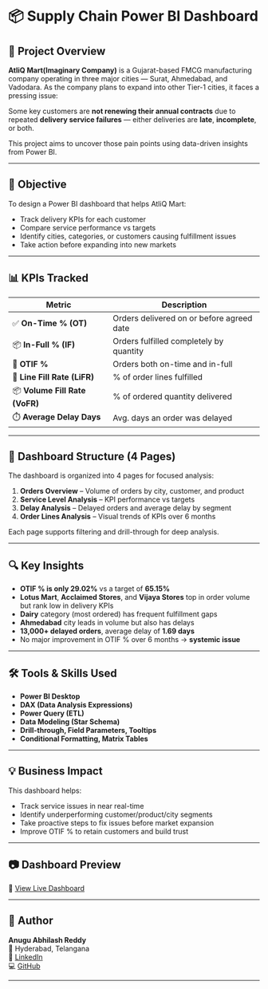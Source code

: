 # 📦 Supply Chain Power BI Dashboard 

## 🧠 Project Overview

**AtliQ Mart(Imaginary Company)** is a Gujarat-based FMCG manufacturing company operating in three major cities — Surat, Ahmedabad, and Vadodara. As the company plans to expand into other Tier-1 cities, it faces a pressing issue:

Some key customers are **not renewing their annual contracts** due to repeated **delivery service failures** — either deliveries are **late**, **incomplete**, or both.

This project aims to uncover those pain points using data-driven insights from Power BI.

---

## 🎯 Objective

To design a Power BI dashboard that helps AtliQ Mart:
- Track delivery KPIs for each customer
- Compare service performance vs targets
- Identify cities, categories, or customers causing fulfillment issues
- Take action before expanding into new markets

---

## 📊 KPIs Tracked

| Metric                      |     Description                               |
|----------------------       |-----------------------------------------------|
| ✅ **On-Time % (OT)**      | Orders delivered on or before agreed date     |
| 📦 **In-Full % (IF)**      | Orders fulfilled completely by quantity       |
| 🎯 **OTIF %**              | Orders both on-time and in-full               |
| 📏 **Line Fill Rate (LiFR)** | % of order lines fulfilled                  |
| 📦 **Volume Fill Rate (VoFR)** | % of ordered quantity delivered           |
| ⏱️ **Average Delay Days**  | Avg. days an order was delayed                |

---

## 📑 Dashboard Structure (4 Pages)

The dashboard is organized into 4 pages for focused analysis:

1. **Orders Overview** – Volume of orders by city, customer, and product  
2. **Service Level Analysis** – KPI performance vs targets  
3. **Delay Analysis** – Delayed orders and average delay by segment  
4. **Order Lines Analysis** – Visual trends of KPIs over 6 months

Each page supports filtering and drill-through for deep analysis.

---

## 🔍 Key Insights

- **OTIF % is only 29.02%** vs a target of **65.15%**
- **Lotus Mart**, **Acclaimed Stores**, and **Vijaya Stores** top in order volume but rank low in delivery KPIs
- **Dairy** category (most ordered) has frequent fulfillment gaps
- **Ahmedabad** city leads in volume but also has delays
- **13,000+ delayed orders**, average delay of **1.69 days**
- No major improvement in OTIF % over 6 months → **systemic issue**

---

## 🛠 Tools & Skills Used

- **Power BI Desktop**
- **DAX (Data Analysis Expressions)**
- **Power Query (ETL)**
- **Data Modeling (Star Schema)**
- **Drill-through, Field Parameters, Tooltips**
- **Conditional Formatting, Matrix Tables**

---

## 💡 Business Impact

This dashboard helps:
- Track service issues in near real-time
- Identify underperforming customer/product/city segments
- Take proactive steps to fix issues before market expansion
- Improve OTIF % to retain customers and build trust

---

## 📷 Dashboard Preview

🔗 [View Live Dashboard](https://app.powerbi.com/view?r=eyJrIjoiOWJmNmMxYWMtNzg3Ny00ZWI4LWFiNDAtMWRiNWJhNzNmZTU0IiwidCI6IjIxZmE1Njk5LTYzNTItNDFiZS05YjVhLWJjMTFmZjAxOWRiNCJ9)

---

## 👤 Author

**Anugu Abhilash Reddy**  
📍 Hyderabad, Telangana  
🔗 [LinkedIn](https://www.linkedin.com/in/abhilashreddyanugu)  
💻 [GitHub](https://github.com/AnuguAbhilashreddy)

---


